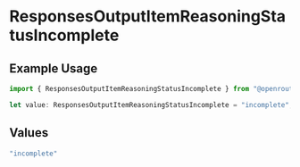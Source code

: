 # ResponsesOutputItemReasoningStatusIncomplete

## Example Usage

```typescript
import { ResponsesOutputItemReasoningStatusIncomplete } from "@openrouter/sdk/models";

let value: ResponsesOutputItemReasoningStatusIncomplete = "incomplete";
```

## Values

```typescript
"incomplete"
```